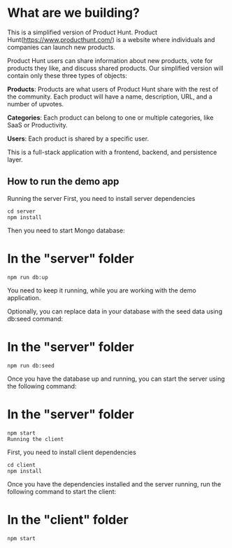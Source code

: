 # What are we building?

This is a simplified version of Product Hunt. Product Hunt(https://www.producthunt.com/) is a website where individuals and companies can launch new products. 

Product Hunt users can share information about new products, vote for products they like, and discuss shared products. Our simplified version will contain only these three types of objects:

**Products**: Products are what users of Product Hunt share with the rest of the community. Each product will have a name, description, URL, and a number of upvotes.

**Categories**: Each product can belong to one or multiple categories, like SaaS or Productivity.

**Users**: Each product is shared by a specific user.

This is a full-stack application with a frontend, backend, and persistence layer.

## How to run the demo app

Running the server
First, you need to install server dependencies

```
cd server
npm install
```

Then you need to start Mongo database:

# In the "server" folder

```
npm run db:up
```
You need to keep it running, while you are working with the demo application.

Optionally, you can replace data in your database with the seed data using db:seed command:

# In the "server" folder

```
npm run db:seed
```

Once you have the database up and running, you can start the server using the following command:

# In the "server" folder

```
npm start
Running the client
```

First, you need to install client dependencies

```
cd client
npm install
```

Once you have the dependencies installed and the server running, run the following command to start the client:

# In the "client" folder
```
npm start
```
